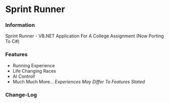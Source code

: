 Sprint Runner
=============

### Information
Sprint Runner - VB.NET Application For A College Assignment (Now Porting To C#)

### Features
* Running Experience
* Life Changing Races
* AI Control!
* Much Much More...
_Experiences May Differ To Features Stated_

### Change-Log
